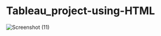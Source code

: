 # Tableau_project-using-HTML

![Screenshot (11)](https://user-images.githubusercontent.com/54552438/202900433-d4aec87a-f487-451c-8212-09d3db8a70f7.png)
